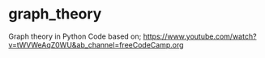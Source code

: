 # graph_theory
Graph theory in Python
Code based on;
https://www.youtube.com/watch?v=tWVWeAqZ0WU&ab_channel=freeCodeCamp.org